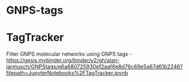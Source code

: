 # GNPS-tags

# TagTracker
Filter GNPS molecular networks using GNPS tags - https://gesis.mybinder.org/binder/v2/gh/alan-jarmusch/GNPStags/e6a680725930ef2aaf6e8d76c69e5a67d61b2246?filepath=JupyterNotebooks%2FTagTracker.ipynb
